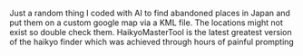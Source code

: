 Just a random thing I coded with AI to find abandoned places in Japan and put them on a custom google map via a KML file. The locations might not exist so double check them. HaikyoMasterTool is the latest greatest version of the haikyo finder which was achieved through hours of painful prompting
